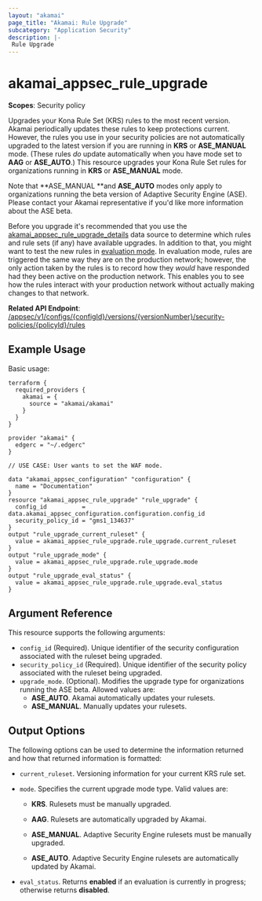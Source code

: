 ```yaml
---
layout: "akamai"
page_title: "Akamai: Rule Upgrade"
subcategory: "Application Security"
description: |-
 Rule Upgrade
---
```


# akamai_appsec_rule_upgrade

**Scopes**: Security policy

Upgrades your Kona Rule Set (KRS) rules to the most recent version.
Akamai periodically updates these rules to keep protections current.
However, the rules you use in your security policies are not automatically upgraded to the latest version if you are running in **KRS** or **ASE_MANUAL** mode.
(These rules *do* update automatically when you have mode set to **AAG** or **ASE_AUTO**.)
This resource upgrades your Kona Rule Set rules for organizations running in **KRS** or **ASE_MANUAL** mode.

Note that **ASE_MANUAL **and **ASE_AUTO** modes only apply to organizations running the beta version of Adaptive Security Engine (ASE). Please contact your Akamai representative if you'd like more information about the ASE beta.

Before you upgrade it's recommended that you use the [akamai_appsec_rule_upgrade_details](https://registry.terraform.io/providers/akamai/akamai/latest/docs/data-sources/appsec_rule_upgrade_details) data source to determine which rules and rule sets (if any) have available upgrades. In addition to that, you might want to test the new rules in [evaluation mode](https://registry.terraform.io/providers/akamai/akamai/latest/docs/resources/appsec_eval). In evaluation mode, rules are triggered the same way they are on the production network; however, the only action taken by the rules is to record how they *would* have responded had they been active on the production network. This enables you to see how the rules interact with your production network without actually making changes to that network.

**Related API Endpoint**: [/appsec/v1/configs/{configId}/versions/{versionNumber}/security-policies/{policyId}/rules](https://techdocs.akamai.com/application-security/reference/put-policy-rules)

## Example Usage

Basic usage:

```
terraform {
  required_providers {
    akamai = {
      source = "akamai/akamai"
    }
  }
}

provider "akamai" {
  edgerc = "~/.edgerc"
}

// USE CASE: User wants to set the WAF mode.

data "akamai_appsec_configuration" "configuration" {
  name = "Documentation"
}
resource "akamai_appsec_rule_upgrade" "rule_upgrade" {
  config_id          = data.akamai_appsec_configuration.configuration.config_id
  security_policy_id = "gms1_134637"
}
output "rule_upgrade_current_ruleset" {
  value = akamai_appsec_rule_upgrade.rule_upgrade.current_ruleset
}
output "rule_upgrade_mode" {
  value = akamai_appsec_rule_upgrade.rule_upgrade.mode
}
output "rule_upgrade_eval_status" {
  value = akamai_appsec_rule_upgrade.rule_upgrade.eval_status
}
```

## Argument Reference

This resource supports the following arguments:

- `config_id` (Required). Unique identifier of the security configuration associated with the ruleset being upgraded.
- `security_policy_id` (Required). Unique identifier of the security policy associated with the ruleset being upgraded.
- `upgrade_mode`. (Optional). Modifies the upgrade type for organizations running the ASE beta. Allowed values are:
  - **ASE_AUTO**. Akamai automatically updates your rulesets.
  - **ASE_MANUAL**. Manually updates your rulesets.

## Output Options

The following options can be used to determine the information returned and how that returned information is formatted:

- `current_ruleset`. Versioning information for your current KRS rule set.
- `mode`. Specifies the current upgrade mode type. Valid values are:
  - **KRS**. Rulesets must be manually upgraded.

  - **AAG**. Rulesets are automatically upgraded by Akamai.

  - **ASE_MANUAL**. Adaptive Security Engine rulesets must be manually upgraded.

  - **ASE_AUTO**. Adaptive Security Engine rulesets are automatically updated by Akamai.

- `eval_status`. Returns **enabled** if an evaluation is currently in progress; otherwise returns **disabled**.